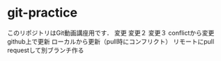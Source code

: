 # git-practice
このリポジトリはGit動画講座用です．
変更
変更２
変更３
conflictから変更
github上で更新
ローカルから更新（pull時にコンフリクト）
リモートにpull requestして別ブランチ作る